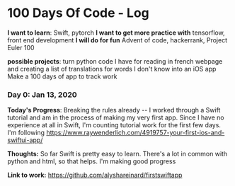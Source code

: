 # 100 Days Of Code - Log

**I want to learn**: Swift, pytorch
**I want to get more practice with** tensorflow, front end development
**I will do for fun** Advent of code, hackerrank, Project Euler 100

**possible projects**:
turn python code I have for reading in french webpage and creating a list of translations for words I don't know into an iOS app
Make a 100 days of app to track work



### Day 0: Jan 13, 2020 

**Today's Progress**: Breaking the rules already -- I worked through a Swift tutorial and am in the process of making my very first app.  Since I have no experience at all in Swift, I'm counting tutorial work for the first few days.  I'm following https://www.raywenderlich.com/4919757-your-first-ios-and-swiftui-app/ 

**Thoughts:** So far Swift is pretty easy to learn.  There's a lot in common with python and html, so that helps.  I'm making good progress

**Link to work:** https://github.com/alyshareinard/firstswiftapp
